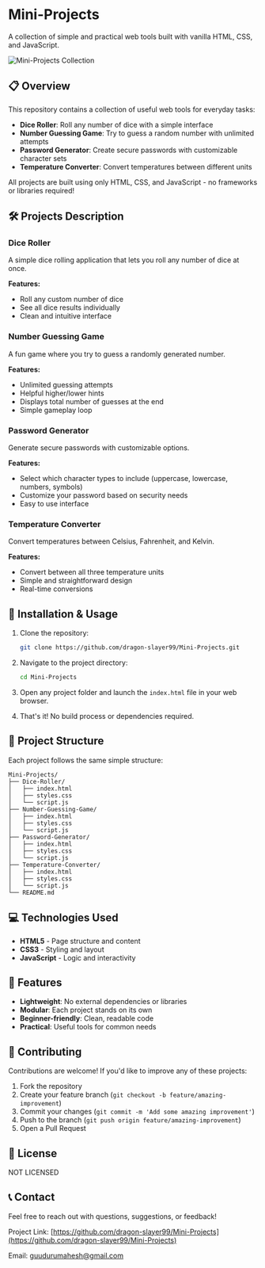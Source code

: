 # Mini-Projects

A collection of simple and practical web tools built with vanilla HTML, CSS, and JavaScript.

![Mini-Projects Collection](https://placehold.co/600x400?text=Mini-Projects+Collection)

## 📋 Overview

This repository contains a collection of useful web tools for everyday tasks:

- **Dice Roller**: Roll any number of dice with a simple interface
- **Number Guessing Game**: Try to guess a random number with unlimited attempts
- **Password Generator**: Create secure passwords with customizable character sets
- **Temperature Converter**: Convert temperatures between different units

All projects are built using only HTML, CSS, and JavaScript - no frameworks or libraries required!

## 🛠️ Projects Description

### Dice Roller

A simple dice rolling application that lets you roll any number of dice at once.

**Features:**
- Roll any custom number of dice
- See all dice results individually
- Clean and intuitive interface

### Number Guessing Game

A fun game where you try to guess a randomly generated number.

**Features:**
- Unlimited guessing attempts
- Helpful higher/lower hints
- Displays total number of guesses at the end
- Simple gameplay loop

### Password Generator

Generate secure passwords with customizable options.

**Features:**
- Select which character types to include (uppercase, lowercase, numbers, symbols)
- Customize your password based on security needs
- Easy to use interface

### Temperature Converter

Convert temperatures between Celsius, Fahrenheit, and Kelvin.

**Features:**
- Convert between all three temperature units
- Simple and straightforward design
- Real-time conversions

## 🔧 Installation & Usage

1. Clone the repository:
   ```bash
   git clone https://github.com/dragon-slayer99/Mini-Projects.git
   ```

2. Navigate to the project directory:
   ```bash
   cd Mini-Projects
   ```

3. Open any project folder and launch the `index.html` file in your web browser.

4. That's it! No build process or dependencies required.

## 📁 Project Structure

Each project follows the same simple structure:

```
Mini-Projects/
├── Dice-Roller/
│   ├── index.html
│   ├── styles.css
│   └── script.js
├── Number-Guessing-Game/
│   ├── index.html
│   ├── styles.css
│   └── script.js
├── Password-Generator/
│   ├── index.html
│   ├── styles.css
│   └── script.js
├── Temperature-Converter/
│   ├── index.html
│   ├── styles.css
│   └── script.js
└── README.md
```

## 💻 Technologies Used

- **HTML5** - Page structure and content
- **CSS3** - Styling and layout
- **JavaScript** - Logic and interactivity

## 🌟 Features

- **Lightweight**: No external dependencies or libraries
- **Modular**: Each project stands on its own
- **Beginner-friendly**: Clean, readable code
- **Practical**: Useful tools for common needs

## 🤝 Contributing

Contributions are welcome! If you'd like to improve any of these projects:

1. Fork the repository
2. Create your feature branch (`git checkout -b feature/amazing-improvement`)
3. Commit your changes (`git commit -m 'Add some amazing improvement'`)
4. Push to the branch (`git push origin feature/amazing-improvement`)
5. Open a Pull Request

## 📝 License

NOT LICENSED

## 📞 Contact

Feel free to reach out with questions, suggestions, or feedback!

Project Link: [https://github.com/dragon-slayer99/Mini-Projects](https://github.com/dragon-slayer99/Mini-Projects)

Email: guudurumahesh@gmail.com
